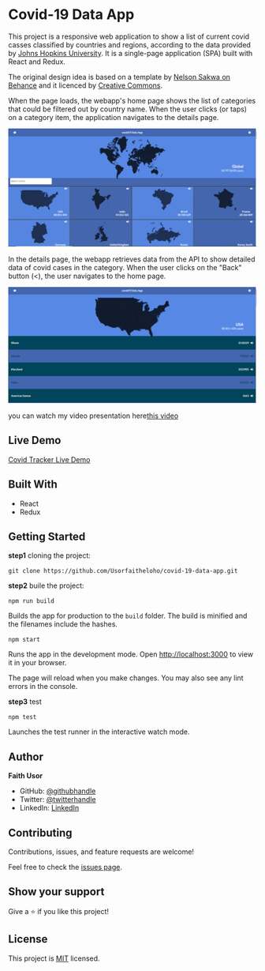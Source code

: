 # Covid-19 Data App

This project is a responsive web application to show a list of current covid casses classified by countries and regions, according to the data provided by [Johns Hopkins University](https://systems.jhu.edu/research/public-health/ncov/).
It is a single-page application (SPA) built with React and Redux.

The original design idea is based on a template by [Nelson Sakwa on Behance](https://www.behance.net/sakwadesignstudio) and it licenced by [Creative Commons](https://creativecommons.org/licenses/by-nc/4.0/).

When the page loads, the webapp's home page shows the list of categories that could be filtered out by country name. When the user clicks (or taps) on a category item, the application navigates to the details page.

![image](./public/screenshot1.PNG)

In the details page, the webapp retrieves data from the API to show detailed data of covid cases in the category. When the user clicks on the "Back" button (<), the user navigates to the home page.

![image](./public/screenshot2.PNG)

you can watch my video presentation here[this video](https://www.loom.com/share/fc770c3bd8cf4543b1c050ab5e52aa0b)


## Live Demo
[Covid Tracker Live Demo](https://bright-moonbeam-27f9a1.netlify.app/)

## Built With
- React
- Redux

## Getting Started
**step1** cloning the project:
```
git clone https://github.com/Usorfaitheloho/covid-19-data-app.git
```
**step2** buile the project:
```
npm run build
```

Builds the app for production to the `build` folder.
The build is minified and the filenames include the hashes.

```
npm start
```
Runs the app in the development mode.
Open [http://localhost:3000](http://localhost:3000) to view it in your browser.

The page will reload when you make changes.
You may also see any lint errors in the console.

**step3** test
```
npm test
```
Launches the test runner in the interactive watch mode.
## Author
**Faith Usor**
- GitHub: [@githubhandle](https://github.com/usorfaitheloho)
- Twitter: [@twitterhandle](https://twitter.com/faith-usor16)
- LinkedIn: [LinkedIn](https://www.linkedin.com/in/faith-usor/)

## Contributing

Contributions, issues, and feature requests are welcome!

Feel free to check the [issues page](../../issues/).

## Show your support

Give a ⭐️ if you like this project!

## License

This project is [MIT](./MIT.md) licensed.